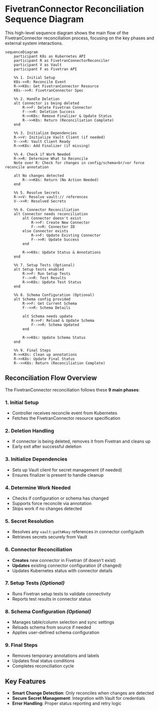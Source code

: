 # FivetranConnector Reconciliation Sequence Diagram

This high-level sequence diagram shows the main flow of the FivetranConnector reconciliation process, focusing on the key phases and external system interactions.

```mermaid
sequenceDiagram
    participant K8s as Kubernetes API
    participant R as FivetranConnectorReconciler
    participant V as Vault
    participant F as Fivetran API

    %% 1. Initial Setup
    K8s->>R: Reconcile Event
    R->>K8s: Get FivetranConnector Resource
    K8s-->>R: FivetranConnector Spec

    %% 2. Handle Deletion
    alt Connector is being deleted
        R->>F: Delete Fivetran Connector
        F-->>R: Deletion Success
        R->>K8s: Remove Finalizer & Update Status
        R-->>K8s: Return (Reconciliation Complete)
    end

    %% 3. Initialize Dependencies
    R->>V: Initialize Vault Client (if needed)
    V-->>R: Vault Client Ready
    R->>K8s: Add Finalizer (if missing)

    %% 4. Check if Work Needed
    R->>R: Determine What to Reconcile
    Note over R: Check for changes in config/schema<br/>or force reconcile annotation

    alt No changes detected
        R-->>K8s: Return (No Action Needed)
    end

    %% 5. Resolve Secrets
    R->>V: Resolve vault:// references
    V-->>R: Resolved Secrets

    %% 6. Connector Reconciliation
    alt Connector needs reconciliation
        alt Connector doesn't exist
            R->>F: Create New Connector
            F-->>R: Connector ID
        else Connector exists
            R->>F: Update Existing Connector
            F-->>R: Update Success
        end
        
        R->>K8s: Update Status & Annotations
    end

    %% 7. Setup Tests (Optional)
    alt Setup tests enabled
        R->>F: Run Setup Tests
        F-->>R: Test Results
        R->>K8s: Update Test Status
    end

    %% 8. Schema Configuration (Optional)
    alt Schema config provided
        R->>F: Get Current Schema
        F-->>R: Schema Details
        
        alt Schema needs update
            R->>F: Reload & Update Schema
            F-->>R: Schema Updated
        end
        
        R->>K8s: Update Schema Status
    end

    %% 9. Final Steps
    R->>K8s: Clean up annotations
    R->>K8s: Update Final Status
    R-->>K8s: Return (Reconciliation Complete)
```

## Reconciliation Flow Overview

The FivetranConnector reconciliation follows these **9 main phases**:

### 1. **Initial Setup**
- Controller receives reconcile event from Kubernetes
- Fetches the FivetranConnector resource specification

### 2. **Deletion Handling** 
- If connector is being deleted, removes it from Fivetran and cleans up
- Early exit after successful deletion

### 3. **Initialize Dependencies**
- Sets up Vault client for secret management (if needed)
- Ensures finalizer is present to handle cleanup

### 4. **Determine Work Needed**
- Checks if configuration or schema has changed
- Supports force reconcile via annotation
- Skips work if no changes detected

### 5. **Secret Resolution**
- Resolves any `vault:path#key` references in connector config/auth
- Retrieves secrets securely from Vault

### 6. **Connector Reconciliation**
- **Creates** new connector in Fivetran (if doesn't exist)
- **Updates** existing connector configuration (if changed)
- Updates Kubernetes status with connector details

### 7. **Setup Tests** _(Optional)_
- Runs Fivetran setup tests to validate connectivity
- Reports test results in connector status

### 8. **Schema Configuration** _(Optional)_
- Manages table/column selection and sync settings
- Reloads schema from source if needed
- Applies user-defined schema configuration

### 9. **Final Steps**
- Removes temporary annotations and labels
- Updates final status conditions
- Completes reconciliation cycle

## Key Features

- **Smart Change Detection**: Only reconciles when changes are detected
- **Secure Secret Management**: Integration with Vault for credentials
- **Error Handling**: Proper status reporting and retry logic
